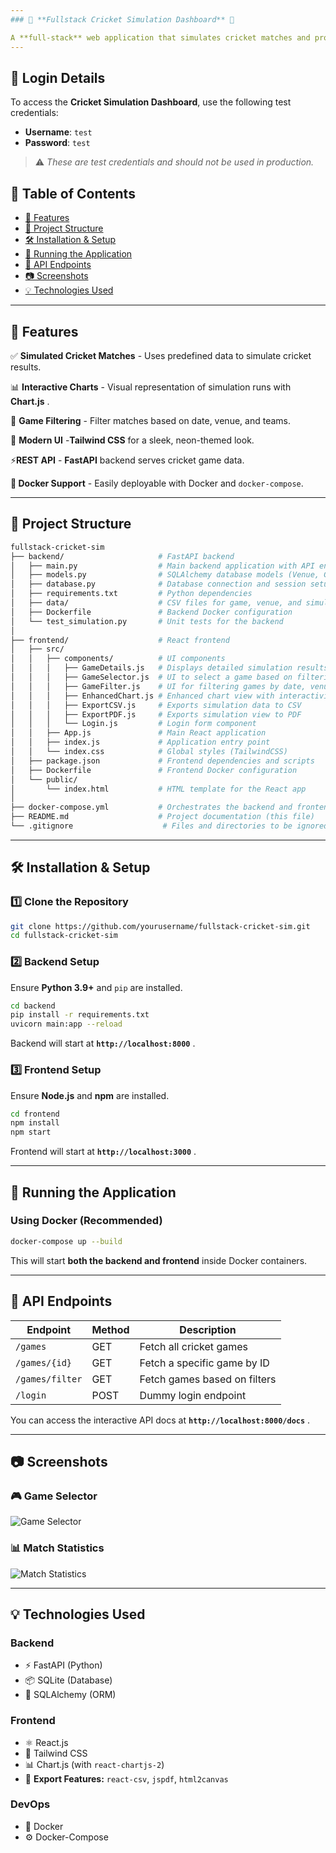 ```yaml
---
### 📌 **Fullstack Cricket Simulation Dashboard** 🏏

A **full-stack** web application that simulates cricket matches and provides interactive visualizations.
---
```

## 🔑 Login Details

To access the **Cricket Simulation Dashboard**, use the following test credentials:

- **Username**: `test`
- **Password**: `test`

> ⚠️ *These are test credentials and should not be used in production.*

## 📜 **Table of Contents**

* [📌 Features](https://chatgpt.com/c/67a00f57-a2c0-8003-953f-84a960ec4f9c#features)
* [📂 Project Structure](https://chatgpt.com/c/67a00f57-a2c0-8003-953f-84a960ec4f9c#project-structure)
* [🛠 Installation &amp; Setup](https://chatgpt.com/c/67a00f57-a2c0-8003-953f-84a960ec4f9c#installation--setup)
* [🚀 Running the Application](https://chatgpt.com/c/67a00f57-a2c0-8003-953f-84a960ec4f9c#running-the-application)
* [🔗 API Endpoints](https://chatgpt.com/c/67a00f57-a2c0-8003-953f-84a960ec4f9c#api-endpoints)
* [📷 Screenshots](https://chatgpt.com/c/67a00f57-a2c0-8003-953f-84a960ec4f9c#screenshots)
* [💡 Technologies Used](https://chatgpt.com/c/67a00f57-a2c0-8003-953f-84a960ec4f9c#technologies-used)

---

## 📌 **Features**

✅ **Simulated Cricket Matches** - Uses predefined data to simulate cricket results.

📊 **Interactive Charts** - Visual representation of simulation runs with  **Chart.js** .

🎯 **Game Filtering** - Filter matches based on date, venue, and teams.

🎨 **Modern UI** -**Tailwind CSS** for a sleek, neon-themed look.

⚡**REST API** - **FastAPI** backend serves cricket game data.

**🐳 Docker Support** - Easily deployable with Docker and `docker-compose`.

---

## 📂 **Project Structure**

```bash
fullstack-cricket-sim
├── backend/                     # FastAPI backend
│   ├── main.py                  # Main backend application with API endpoints
│   ├── models.py                # SQLAlchemy database models (Venue, Game, Simulation)
│   ├── database.py              # Database connection and session setup
│   ├── requirements.txt         # Python dependencies
│   ├── data/                    # CSV files for game, venue, and simulation data
│   ├── Dockerfile               # Backend Docker configuration
│   └── test_simulation.py       # Unit tests for the backend
│
├── frontend/                    # React frontend
│   ├── src/
│   │   ├── components/          # UI components
│   │   │   ├── GameDetails.js   # Displays detailed simulation results for a game
│   │   │   ├── GameSelector.js  # UI to select a game based on filtering criteria
│   │   │   ├── GameFilter.js    # UI for filtering games by date, venue, and team
│   │   │   ├── EnhancedChart.js # Enhanced chart view with interactivity and export options
│   │   │   ├── ExportCSV.js     # Exports simulation data to CSV
│   │   │   ├── ExportPDF.js     # Exports simulation view to PDF
│   │   │   └── Login.js         # Login form component
│   │   ├── App.js               # Main React application
│   │   ├── index.js             # Application entry point
│   │   └── index.css            # Global styles (TailwindCSS)
│   ├── package.json             # Frontend dependencies and scripts
│   ├── Dockerfile               # Frontend Docker configuration
│   └── public/
│       └── index.html           # HTML template for the React app
│
├── docker-compose.yml           # Orchestrates the backend and frontend containers
├── README.md                    # Project documentation (this file)
└── .gitignore                    # Files and directories to be ignored by Git
```

---

## 🛠 **Installation & Setup**

### **1️⃣ Clone the Repository**

```bash
git clone https://github.com/yourusername/fullstack-cricket-sim.git
cd fullstack-cricket-sim
```

### **2️⃣ Backend Setup**

Ensure **Python 3.9+** and `pip` are installed.

```bash
cd backend
pip install -r requirements.txt
uvicorn main:app --reload
```

Backend will start at  **`http://localhost:8000`** .

### **3️⃣ Frontend Setup**

Ensure **Node.js** and **npm** are installed.

```bash
cd frontend
npm install
npm start
```

Frontend will start at  **`http://localhost:3000`** .

---

## 🚀 **Running the Application**

### **Using Docker (Recommended)**

```bash
docker-compose up --build
```

This will start **both the backend and frontend** inside Docker containers.

---

## 🔗 **API Endpoints**

| Endpoint          | Method | Description                  |
| ----------------- | ------ | ---------------------------- |
| `/games`        | GET    | Fetch all cricket games      |
| `/games/{id}`   | GET    | Fetch a specific game by ID  |
| `/games/filter` | GET    | Fetch games based on filters |
| `/login`        | POST   | Dummy login endpoint         |

You can access the interactive API docs at  **`http://localhost:8000/docs`** .

---

## 📷 **Screenshots**

### 🎮 **Game Selector**

![Game Selector](docs/GameSelectorImage.png)

### 📊 **Match Statistics**

![Match Statistics](docs/MatchStatsImage.png)

---

## 💡 **Technologies Used**

### **Backend**

* ⚡ FastAPI (Python)
* 📦 SQLite (Database)
* 🔹 SQLAlchemy (ORM)

### **Frontend**

* ⚛ React.js
* 🎨 Tailwind CSS
* 📊 Chart.js (with `react-chartjs-2`)
* 📂 **Export Features:** `react-csv`, `jspdf`, `html2canvas`

### **DevOps**

* 🐳 Docker
* ⚙️ Docker-Compose
